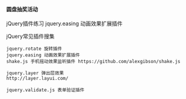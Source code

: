 #### 圆盘抽奖活动
jQuery插件练习
jquery.easing 动画效果扩展插件


jQuery常见插件搜集
  ```
jquery.rotate 旋转插件
jquery.easing 动画效果扩展插件
shake.js 手机摇动效果监听插件 https://github.com/alexgibson/shake.js

jquery.layer 弹出层效果
http://layer.layui.com/

jquery.validate.js 表单验证插件
  ```
